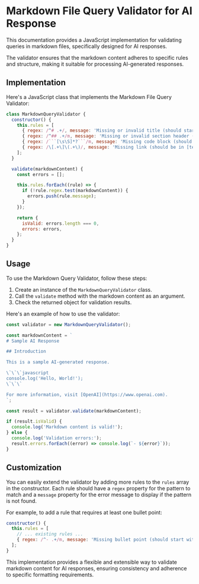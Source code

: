 # Markdown File Query Validator for AI Response #

This documentation provides a JavaScript implementation for validating queries in markdown files, specifically designed for AI responses.

The validator ensures that the markdown content adheres to specific rules and structure, making it suitable for processing AI-generated responses.

## Implementation ##

Here's a JavaScript class that implements the Markdown File Query Validator:

```javascript
class MarkdownQueryValidator {
  constructor() {
    this.rules = [
      { regex: /^# .+/, message: 'Missing or invalid title (should start with # )' },
      { regex: /^## .+/m, message: 'Missing or invalid section header (should start with ## )' },
      { regex: /```[\s\S]*?```/m, message: 'Missing code block (should be enclosed in ```)' },
      { regex: /\[.+\]\(.+\)/, message: 'Missing link (should be in [text](url) format)' },
    ];
  }

  validate(markdownContent) {
    const errors = [];

    this.rules.forEach((rule) => {
      if (!rule.regex.test(markdownContent)) {
        errors.push(rule.message);
      }
    });

    return {
      isValid: errors.length === 0,
      errors: errors,
    };
  }
}
```

## Usage ##

To use the Markdown Query Validator, follow these steps:

1. Create an instance of the `MarkdownQueryValidator` class.
2. Call the `validate` method with the markdown content as an argument.
3. Check the returned object for validation results.

Here's an example of how to use the validator:

```javascript
const validator = new MarkdownQueryValidator();

const markdownContent = `
# Sample AI Response

## Introduction

This is a sample AI-generated response.

\`\`\`javascript
console.log('Hello, World!');
\`\`\`

For more information, visit [OpenAI](https://www.openai.com).
`;

const result = validator.validate(markdownContent);

if (result.isValid) {
  console.log('Markdown content is valid!');
} else {
  console.log('Validation errors:');
  result.errors.forEach((error) => console.log(`- ${error}`));
}
```

## Customization ##

You can easily extend the validator by adding more rules to the `rules` array in the constructor. Each rule should have a `regex` property for the pattern to match and a `message` property for the error message to display if the pattern is not found.

For example, to add a rule that requires at least one bullet point:

```javascript
constructor() {
  this.rules = [
    // ... existing rules ...
    { regex: /^- .+/m, message: 'Missing bullet point (should start with - )' },
  ];
}
```

This implementation provides a flexible and extensible way to validate markdown content for AI responses, ensuring consistency and adherence to specific formatting requirements.
